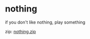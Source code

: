 # nothing
if you don't like nothing, play something

zip: [nothing.zip](https://github.com/user-attachments/files/16357298/nothing.zip)

